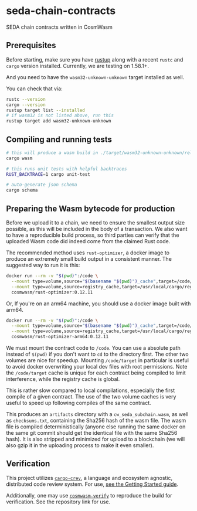 # seda-chain-contracts
SEDA chain contracts written in CosmWasm

## Prerequisites

Before starting, make sure you have [rustup](https://rustup.rs/) along with a recent `rustc` and `cargo` version installed. Currently, we are testing on 1.58.1+.

And you need to have the `wasm32-unknown-unknown` target installed as well.

You can check that via:

```sh
rustc --version
cargo --version
rustup target list --installed
# if wasm32 is not listed above, run this
rustup target add wasm32-unknown-unknown
```

## Compiling and running tests

```sh
# this will produce a wasm build in ./target/wasm32-unknown-unknown/release/seda_chain_contracts.wasm
cargo wasm

# this runs unit tests with helpful backtraces
RUST_BACKTRACE=1 cargo unit-test

# auto-generate json schema
cargo schema
```

## Preparing the Wasm bytecode for production

Before we upload it to a chain, we need to ensure the smallest output size possible,
as this will be included in the body of a transaction. We also want to have a
reproducible build process, so third parties can verify that the uploaded Wasm
code did indeed come from the claimed Rust code.

The recommended method uses `rust-optimizer`, a docker image to
produce an extremely small build output in a consistent manner. The suggested way
to run it is this:

```sh
docker run --rm -v "$(pwd)":/code \
  --mount type=volume,source="$(basename "$(pwd)")_cache",target=/code/target \
  --mount type=volume,source=registry_cache,target=/usr/local/cargo/registry \
  cosmwasm/rust-optimizer:0.12.11
```

Or, If you're on an arm64 machine, you should use a docker image built with arm64.
```sh
docker run --rm -v "$(pwd)":/code \
  --mount type=volume,source="$(basename "$(pwd)")_cache",target=/code/target \
  --mount type=volume,source=registry_cache,target=/usr/local/cargo/registry \
  cosmwasm/rust-optimizer-arm64:0.12.11
```

We must mount the contract code to `/code`. You can use a absolute path instead of `$(pwd)` if you don't want to `cd` to the directory first. The other two volumes are nice for speedup. Mounting `/code/target` in particular is useful to avoid docker overwriting your local dev files with root permissions. Note the `/code/target` cache is unique for each contract being compiled to limit interference, while the registry cache is global.

This is rather slow compared to local compilations, especially the first compile of a given contract. The use of the two volume caches is very useful to speed up following compiles of the same contract.

This produces an `artifacts` directory with a `cw_seda_subchain.wasm`, as well as `checksums.txt`, containing the Sha256 hash of the wasm file. The wasm file is compiled deterministically (anyone else running the same docker on the same git commit should get the identical file with the same Sha256 hash). It is also stripped and minimized for upload to a blockchain (we will also gzip it in the uploading process to make it even smaller).

## Verification

This project utilizes [`cargo-crev`](https://github.com/crev-dev/cargo-crev), a language and ecosystem agnostic, distributed code review system. For use, [see the Getting Started guide](https://github.com/crev-dev/cargo-crev/blob/master/cargo-crev/src/doc/getting_started.md).

Additionally, one may use [`cosmwasm-verify`](https://github.com/CosmWasm/cosmwasm-verify) to reproduce the build for verification. See the repository link for use.
